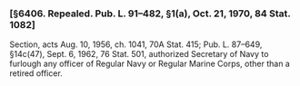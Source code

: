 ### [§6406. Repealed. Pub. L. 91–482, §1(a), Oct. 21, 1970, 84 Stat. 1082] ###

Section, acts Aug. 10, 1956, ch. 1041, 70A Stat. 415; Pub. L. 87–649, §14c(47), Sept. 6, 1962, 76 Stat. 501, authorized Secretary of Navy to furlough any officer of Regular Navy or Regular Marine Corps, other than a retired officer.